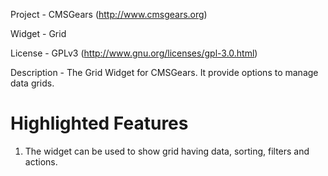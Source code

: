 Project 	- CMSGears (http://www.cmsgears.org)

Widget  	- Grid

License 	- GPLv3 (http://www.gnu.org/licenses/gpl-3.0.html)

Description - The Grid Widget for CMSGears. It provide options to manage data grids.

Highlighted Features
=========================================
1. The widget can be used to show grid having data, sorting, filters and actions.